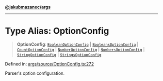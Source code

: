 [**@jakubmazanec/args**](../README.md)

---

# Type Alias: OptionConfig

> **OptionConfig**: [`BooleanOptionConfig`](BooleanOptionConfig.md) \|
> [`BooleansOptionConfig`](BooleansOptionConfig.md) \| [`CountOptionConfig`](CountOptionConfig.md)
> \| [`NumberOptionConfig`](NumberOptionConfig.md) \|
> [`NumbersOptionConfig`](NumbersOptionConfig.md) \| [`StringOptionConfig`](StringOptionConfig.md)
> \| [`StringsOptionConfig`](StringsOptionConfig.md)

Defined in:
[args/source/OptionConfig.ts:272](https://github.com/jakubmazanec/tools/blob/66e975ab265618dba82f8e4c56654145b7ba4db7/packages/args/source/OptionConfig.ts#L272)

Parser's option configuration.
